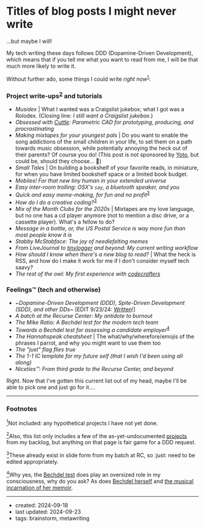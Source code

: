 # Titles of blog posts I might never write

...but maybe I will! 

My tech writing these days follows DDD (Dopamine-Driven Development), which means that if you tell me what you want to read from me, I will be that much more likely to write it.

Without further ado, some things I could write *right now*<sup><a name="footnote-1-site">[1](#footnote-1)</a></sup>:

### Project write-ups<sup><a name="footnote-2-site">[2](#footnote-2)</a></sup> and tutorials
- *Musidex* | What I wanted was a Craigslist jukebox; what I got was a Rolodex. (Closing line: *I still want a Craigslist jukebox.*)
- *Obsessed with <a class="impersonal" href="https://cuttle.xyz/">Cuttle</a>: Parametric CAD for prototyping, producing, and procrastinating*
- *Making mixtapes for your youngest pals* | Do you want to enable the song addictions of the small children in your life, to set them on a path towards music obsession, while potentially annoying the heck out of their parents? Of course you do! (This post is not sponsored by <a class="impersonal" href="https://us.yotoplay.com/collections/library">Yoto</a>, but could be, should they choose... 👀)
- *Small Tales* | On building a bookshelf of your favorite reads, in miniature, for when you have limited bookshelf space or a limited book budget.
- *Mobiles! For that new tiny human in your extended universe*
- *Easy inter-room trolling: OSX's `say`, a bluetooth speaker, and you*
- *Quick and easy meme-making, for fun and no profit*<sup><a name="footnote-3-site">[3](#footnote-3)</a></sup>
- *How do I do a creative coding?*<sup><a name="footnote-3-site">[3](#footnote-3)</a></sup>
- *Mix of the Month Clubs for the 2020s* | Mixtapes are my love language, but no one has a cd player anymore (not to mention a disc drive, or a cassette player). What's a fellow to do?
- *Message in a bottle, or, the US Postal Service is way more fun than most people know it is*
- *Stabby McStabface: The joy of needlefelting memes*
- *From LiveJournal to <a class="impersonal" href="https://www.tinylogger.com">tinylogger</a> and beyond: My current writing workflow*
- *How should I know when there's a new blog to read?* | What the heck is RSS, and how do I make it work for me if I don't consider myself tech saavy?
- *The rest of the owl: My first experience with <a class="impersonal" href="https://codecrafters.io">codecrafters</a>*

### Feelings™ (tech and otherwise)
- ~*Dopamine-Driven Development (DDD), Spite-Driven Development (SDD), and other DDs*~ [EDIT 9/23/24: [Written](../driven-developments/)!]
- *A batch at the Recurse Center: My antidote to burnout*
- *The Mike Ratio: A Bechdel test for the modern tech team*
- *Towards a Bechdel test for assessing a candidate employer*<sup><a name="footnote-4-site">[4](#footnote-4)</a></sup>
- *The Hannahspeak cheatsheet* | The what/why/wherefore/emojis of the phrases I parrot, and why you might want to use them too
- *The "just" flag flies true*
- *The 1-1 IC template for my future self (that I wish I'd been using all along)*
- *Niceties™: From third grade to the Recurse Center, and beyond*

Right. Now that I've gotten this current list out of my head, maybe I'll be able to pick one and just go for it....

---
### Footnotes

<footnotes/>

<a name="footnote-1">[<sup>1</sup>](#footnote-1-site)</a>Not included: any hypothetical projects I have not yet done.

<a name="footnote-2">[<sup>2</sup>](#footnote-2-site)</a>Also, this list only includes a few of the as-yet-undocumented [projects](https://www.hannahilea.com/projects-site) from my backlog, but anything on that page is fair game for a DDD request.

<a name="footnote-3">[<sup>3</sup>](#footnote-3-site)</a>These already exist in slide form from my batch at RC, so :just: need to be edited appropriately.

<a name="footnote-4">[<sup>4</sup>](#footnote-4-site)</a>Why yes, the [Bechdel test](https://en.wikipedia.org/wiki/Bechdel_test) does play an oversized role in my consciousness, why do you ask? As does [Bechdel herself](https://en.wikipedia.org/wiki/Alison_Bechdel) and [the musical incarnation of her memoir](https://www.youtube.com/watch?v=-Qlagsg5LT8).

--- 
- created: 2024-09-18
- last updated: 2024-09-23
- tags: brainstorm, metawriting
